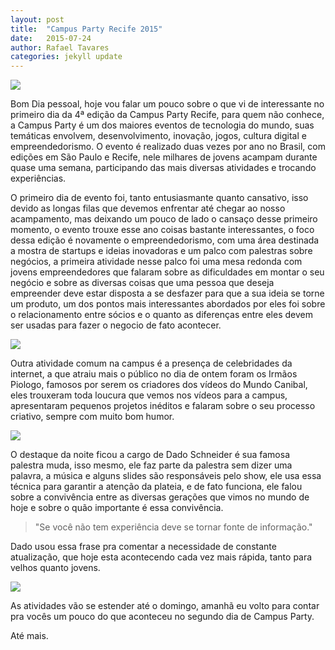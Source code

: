 ```yaml
---
layout: post
title:  "Campus Party Recife 2015"
date:   2015-07-24 
author: Rafael Tavares
categories: jekyll update
---
```

![](https://raw.githubusercontent.com/recursivejr/recursivejr.github.io/master/images/posts/img0campus.jpg)

Bom Dia pessoal, hoje vou falar um pouco sobre o que vi de interessante no primeiro dia da 4ª edição da Campus Party Recife, para quem não conhece, a Campus Party é um dos maiores eventos de tecnologia do mundo, suas temáticas envolvem, desenvolvimento, inovação, jogos, cultura digital e empreendedorismo. O evento é realizado duas vezes por ano no Brasil, com edições em São Paulo e Recife, nele milhares de jovens acampam durante quase uma semana, participando das mais diversas atividades e trocando experiências. 

O primeiro dia de evento foi, tanto entusiasmante quanto cansativo, isso devido as longas filas que devemos enfrentar até chegar ao nosso acampamento, mas deixando um pouco de lado o cansaço desse primeiro momento, o evento trouxe esse ano coisas bastante interessantes, o foco dessa edição é novamente o empreendedorismo, com uma área destinada a mostra de startups e ideias inovadoras e um palco com palestras sobre negócios, a primeira atividade nesse palco foi uma mesa redonda com jovens empreendedores que falaram sobre as dificuldades em montar o seu negócio e sobre as diversas coisas que uma pessoa que deseja empreender deve estar disposta a se desfazer para que a sua ideia se torne um produto, um dos pontos mais interessantes abordados por eles foi sobre o relacionamento entre sócios e o quanto as diferenças entre eles devem ser usadas para fazer o negocio de fato acontecer.

![](https://raw.githubusercontent.com/recursivejr/recursivejr.github.io/master/images/posts/img1campus.JPG)


Outra atividade comum na campus é a presença de celebridades da internet, a que atraiu mais o público no dia de ontem foram os Irmãos Piologo, famosos por serem os criadores dos vídeos do Mundo Canibal, eles trouxeram toda loucura que vemos nos vídeos para a campus, apresentaram pequenos projetos inéditos e falaram sobre o seu processo criativo, sempre com muito bom humor. 

![](https://raw.githubusercontent.com/recursivejr/recursivejr.github.io/master/images/posts/img2campus.JPG)

O destaque da noite ficou a cargo de Dado Schneider é sua famosa palestra muda, isso mesmo, ele faz parte da palestra sem dizer uma palavra, a música e alguns slides são responsáveis pelo show, ele usa essa técnica para garantir a atenção da plateia, e de fato funciona, ele falou sobre a convivência entre as diversas gerações que vimos no mundo de hoje e sobre o quão importante é essa convivência. 

> "Se você não tem experiência deve se tornar fonte de informação."

Dado usou essa frase pra comentar a necessidade de constante atualização, que hoje esta acontecendo cada vez mais rápida, tanto para velhos quanto jovens. 

![](https://raw.githubusercontent.com/recursivejr/recursivejr.github.io/master/images/posts/img3campus.JPG)

As atividades vão se estender até o domingo, amanhã eu volto para contar pra vocês um pouco do que aconteceu no segundo dia de Campus Party.

Até mais.    